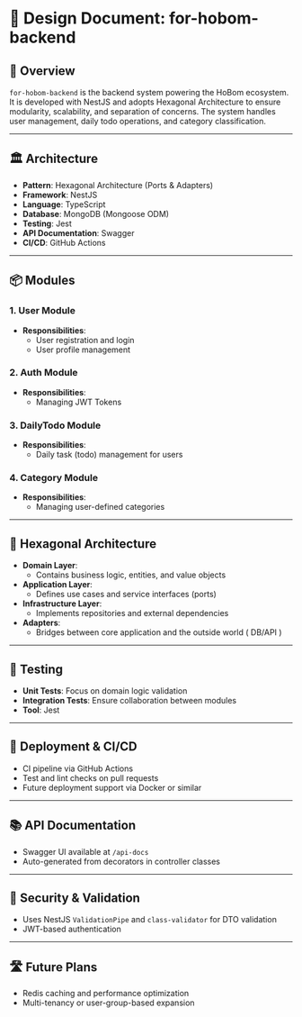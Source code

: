 # 📘 Design Document: for-hobom-backend

## 🧭 Overview

`for-hobom-backend` is the backend system powering the HoBom ecosystem. It is developed with NestJS and adopts Hexagonal Architecture to ensure modularity, scalability, and separation of concerns. The system handles user management, daily todo operations, and category classification.

---

## 🏛️ Architecture

- **Pattern**: Hexagonal Architecture (Ports & Adapters)
- **Framework**: NestJS
- **Language**: TypeScript
- **Database**: MongoDB (Mongoose ODM)
- **Testing**: Jest
- **API Documentation**: Swagger
- **CI/CD**: GitHub Actions

---

## 📦 Modules

### 1. User Module

- **Responsibilities**:
    - User registration and login
    - User profile management

### 2. Auth Module
- **Responsibilities**:
    - Managing JWT Tokens 

### 3. DailyTodo Module

- **Responsibilities**:
    - Daily task (todo) management for users

### 4. Category Module

- **Responsibilities**:
    - Managing user-defined categories

---

## 🧱 Hexagonal Architecture

- **Domain Layer**:
    - Contains business logic, entities, and value objects
- **Application Layer**:
    - Defines use cases and service interfaces (ports)
- **Infrastructure Layer**:
    - Implements repositories and external dependencies
- **Adapters**:
    - Bridges between core application and the outside world ( DB/API )

---

## 🧪 Testing

- **Unit Tests**: Focus on domain logic validation
- **Integration Tests**: Ensure collaboration between modules
- **Tool**: Jest

---

## 🚀 Deployment & CI/CD

- CI pipeline via GitHub Actions
- Test and lint checks on pull requests
- Future deployment support via Docker or similar

---

## 📚 API Documentation

- Swagger UI available at `/api-docs`
- Auto-generated from decorators in controller classes

---

## 🔐 Security & Validation

- Uses NestJS `ValidationPipe` and `class-validator` for DTO validation
- JWT-based authentication

---

## 🛣️ Future Plans

- Redis caching and performance optimization
- Multi-tenancy or user-group-based expansion
